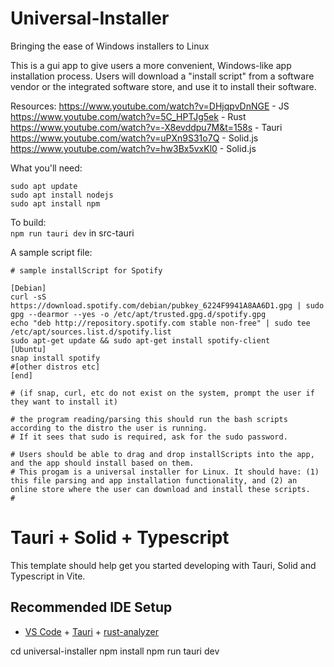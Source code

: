 # Universal-Installer

Bringing the ease of Windows installers to Linux

This is a gui app to give users a more convenient, Windows-like app installation process. Users will download a "install script" from a software vendor or the integrated software store, and use it to install their software.

Resources:
https://www.youtube.com/watch?v=DHjqpvDnNGE - JS
https://www.youtube.com/watch?v=5C_HPTJg5ek - Rust
https://www.youtube.com/watch?v=-X8evddpu7M&t=158s - Tauri
https://www.youtube.com/watch?v=uPXn9S31o7Q - Solid.js
https://www.youtube.com/watch?v=hw3Bx5vxKl0 - Solid.js

What you'll need:    
```
sudo apt update    
sudo apt install nodejs    
sudo apt install npm
```  

To build:    
```npm run tauri dev``` in src-tauri

A sample script file:

```
# sample installScript for Spotify

[Debian]
curl -sS https://download.spotify.com/debian/pubkey_6224F9941A8AA6D1.gpg | sudo gpg --dearmor --yes -o /etc/apt/trusted.gpg.d/spotify.gpg
echo "deb http://repository.spotify.com stable non-free" | sudo tee /etc/apt/sources.list.d/spotify.list
sudo apt-get update && sudo apt-get install spotify-client
[Ubuntu]
snap install spotify
#[other distros etc]
[end]

# (if snap, curl, etc do not exist on the system, prompt the user if they want to install it)

# the program reading/parsing this should run the bash scripts according to the distro the user is running.
# If it sees that sudo is required, ask for the sudo password.

# Users should be able to drag and drop installScripts into the app, and the app should install based on them.
# This progam is a universal installer for Linux. It should have: (1) this file parsing and app installation functionality, and (2) an online store where the user can download and install these scripts.
# 

```

# Tauri + Solid + Typescript

This template should help get you started developing with Tauri, Solid and Typescript in Vite.

## Recommended IDE Setup

- [VS Code](https://code.visualstudio.com/) + [Tauri](https://marketplace.visualstudio.com/items?itemName=tauri-apps.tauri-vscode) + [rust-analyzer](https://marketplace.visualstudio.com/items?itemName=rust-lang.rust-analyzer)

cd universal-installer
npm install
npm run tauri dev
